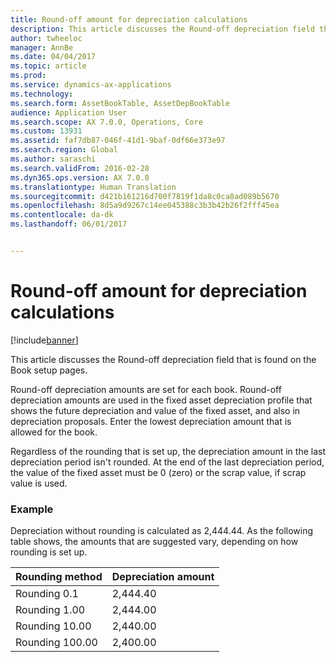 ```yaml
---
title: Round-off amount for depreciation calculations
description: This article discusses the Round-off depreciation field that is found on the Book setup pages.
author: twheeloc
manager: AnnBe
ms.date: 04/04/2017
ms.topic: article
ms.prod: 
ms.service: dynamics-ax-applications
ms.technology: 
ms.search.form: AssetBookTable, AssetDepBookTable
audience: Application User
ms.search.scope: AX 7.0.0, Operations, Core
ms.custom: 13931
ms.assetid: faf7db87-046f-41d1-9baf-0df66e373e97
ms.search.region: Global
ms.author: saraschi
ms.search.validFrom: 2016-02-28
ms.dyn365.ops.version: AX 7.0.0
ms.translationtype: Human Translation
ms.sourcegitcommit: d421b161216d700f7819f1da8c0ca8ad089b5670
ms.openlocfilehash: 8d5a9d9267c14ee045388c3b3b42b26f2fff45ea
ms.contentlocale: da-dk
ms.lasthandoff: 06/01/2017


---
```


# <a name="round-off-amount-for-depreciation-calculations"></a>Round-off amount for depreciation calculations

[!include[banner](../includes/banner.md)]


This article discusses the Round-off depreciation field that is found on the Book setup pages.

Round-off depreciation amounts are set for each book. Round-off depreciation amounts are used in the fixed asset depreciation profile that shows the future depreciation and value of the fixed asset, and also in depreciation proposals. Enter the lowest depreciation amount that is allowed for the book. 

Regardless of the rounding that is set up, the depreciation amount in the last depreciation period isn't rounded. At the end of the last depreciation period, the value of the fixed asset must be 0 (zero) or the scrap value, if scrap value is used.

### <a name="example"></a>Example

Depreciation without rounding is calculated as 2,444.44. As the following table shows, the amounts that are suggested vary, depending on how rounding is set up.

| Rounding method | Depreciation amount |
|-----------------|---------------------|
| Rounding 0.1    | 2,444.40            |
| Rounding 1.00   | 2,444.00            |
| Rounding 10.00  | 2,440.00            |
| Rounding 100.00 | 2,400.00            |






